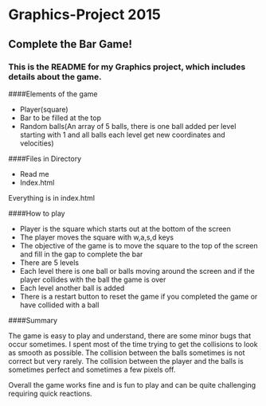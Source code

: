 # Graphics-Project 2015
## Complete the Bar Game!

### This is the README for my Graphics project, which includes details about the game.

####Elements of the game

- Player(square)
- Bar to be filled at the top
- Random balls(An array of 5 balls, there is one ball added per level starting with 1 and all balls each level get new coordinates and velocities)

####Files in Directory

- Read me
- Index.html

Everything is in index.html

####How to play

- Player is the square which starts out at the bottom of the screen
- The player moves the square with w,a,s,d keys
- The objective of the game is to move the square to the top of the screen and fill in the gap to complete the bar
- There are 5 levels
- Each level there is one ball or balls moving around the screen and if the player collides with the ball the game is over
- Each level another ball is added
- There is a restart button to reset the game if you completed the game or have collided with a ball

####Summary

The game is easy to play and understand, there are some minor bugs that occur sometimes. I spent most of the time trying to get the collisions to look as smooth as possible. The collision between the balls sometimes is not correct but very rarely. The collision between the player and the balls is sometimes perfect and sometimes a few pixels off.

Overall the game works fine and is fun to play and can be quite challenging requiring quick reactions.
